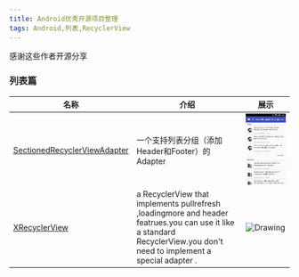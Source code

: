 ```yaml
---
title: Android优秀开源项目整理
tags: Android,列表,RecyclerView
---
```

感谢这些作者开源分享
### 列表篇
名称  | 介绍 | 展示
--- | --- | --- 
[SectionedRecyclerViewAdapter](https://github.com/luizgrp/SectionedRecyclerViewAdapter)  |  一个支持列表分组（添加Header和Footer）的Adapter   |  <img src="https://raw.githubusercontent.com/luizgrp/SectionedRecyclerViewAdapter/master/art/sc1.png" alt="Drawing" width="320px" />   
[XRecyclerView](https://github.com/jianghejie/XRecyclerView)  |  a RecyclerView that implements pullrefresh ,loadingmore and header featrues.you can use it like a standard RecyclerView.you don't need to implement a special adapter .   |  <img src="https://github.com/jianghejie/XRecyclerView/raw/master/art/demo.gif" alt="Drawing" width="320px" />  


